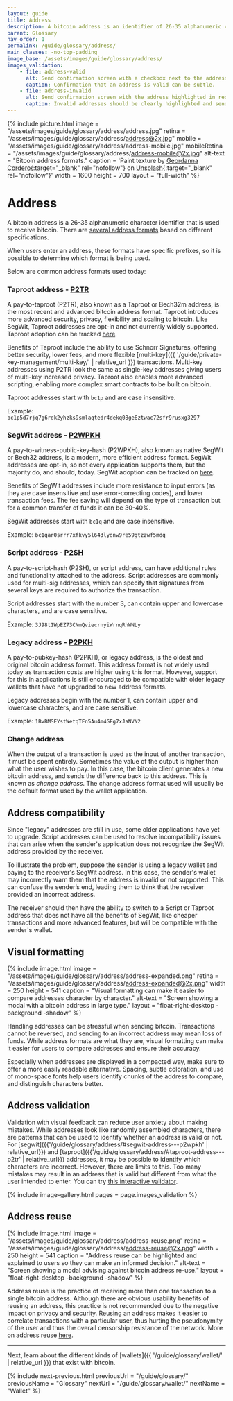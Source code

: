 ```yaml
---
layout: guide
title: Address
description: A bitcoin address is an identifier of 26-35 alphanumeric characters that is used to receive bitcoin
parent: Glossary
nav_order: 1
permalink: /guide/glossary/address/
main_classes: -no-top-padding
image_base: /assets/images/guide/glossary/address/
images_validation:
    - file: address-valid
      alt: Send confirmation screen with a checkbox next to the address
      caption: Confirmation that an address is valid can be subtle.
    - file: address-invalid
      alt: Send confirmation screen with the address highlighted in red and disabled send button
      caption: Invalid addresses should be clearly highlighted and sending should not be possible.
---
```


<!--

Editor's notes

Illustration sources

https://www.figma.com/file/qr4P17z6WSPADm6oW0cKw2/?node-id=25%3A2

-->

{% include picture.html
   image = "/assets/images/guide/glossary/address/address.jpg"
   retina = "/assets/images/guide/glossary/address/address@2x.jpg"
   mobile = "/assets/images/guide/glossary/address/address-mobile.jpg"
   mobileRetina = "/assets/images/guide/glossary/address/address-mobile@2x.jpg"
   alt-text = "Bitcoin address formats."
   caption = 'Paint texture by [Geordanna Cordero](https://unsplash.com/@adrienolichon){:target="_blank" rel="nofollow"} on [Unsplash](https://unsplash.com){:target="_blank" rel="nofollow"}'
   width = 1600
   height = 700
   layout = "full-width"
%}

# Address
A bitcoin address is a 26-35 alphanumeric character identifier that is used to receive bitcoin. There are [several address formats](https://en.bitcoin.it/wiki/Invoice_address) based on different specifications.

When users enter an address, these formats have specific prefixes, so it is possible to determine which format is being used.

Below are common address formats used today:

### Taproot address - [P2TR](https://en.bitcoin.it/wiki/Bech32)

A pay-to-taproot (P2TR), also known as a Taproot or Bech32m address, is the most recent and advanced bitcoin address format. Taproot introduces more advanced security, privacy, flexibility and scaling to bitcoin. Like SegWit, Taproot addresses are opt-in and not currently widely supported. Taproot adoption can be tracked [here](https://en.bitcoin.it/wiki/Bech32_adoption).

Benefits of Taproot include the ability to use Schnorr Signatures, offering better security, lower fees, and more flexible [multi-key]({{ '/guide/private-key-management/multi-key/' | relative_url }}) transactions. Multi-key addresses using P2TR look the same as single-key addresses giving users of multi-key increased privacy. Taproot also enables more advanced scripting, enabling more complex smart contracts to be built on bitcoin.

Taproot addresses start with `bc1p` and are case insensitive.

Example: `bc1p5d7rjq7g6rdk2yhzks9smlaqtedr4dekq08ge8ztwac72sfr9rusxg3297`

### SegWit address - [P2WPKH](https://en.bitcoin.it/wiki/Bech32)

A pay-to-witness-public-key-hash (P2WPKH), also known as native SegWit or Bech32 address, is a modern, more efficient address format. SegWit addresses are opt-in, so not every application supports them, but the majority do, and should, today. SegWit adoption can be tracked on [here](https://en.bitcoin.it/wiki/Bech32_adoption).

Benefits of SegWit addresses include more resistance to input errors (as they are case insensitive and use error-correcting codes), and lower transaction fees. The fee saving will depend on the type of transaction but for a common transfer of funds it can be 30-40%.

SegWit addresses start with `bc1q` and are case insensitive.

Example: `bc1qar0srrr7xfkvy5l643lydnw9re59gtzzwf5mdq`

### Script address - [P2SH](https://en.bitcoin.it/wiki/Pay_to_script_hash)

A pay-to-script-hash (P2SH), or script address, can have additional rules and functionality attached to the address. Script addresses are commonly used for multi-sig addresses, which can specify that signatures from several keys are required to authorize the transaction.

Script addresses start with the number 3, can contain upper and lowercase characters, and are case sensitive.

Example: `3J98t1WpEZ73CNmQviecrnyiWrnqRhWNLy`

### Legacy address - [P2PKH](https://en.bitcoin.it/wiki/Transaction#Pay-to-PubkeyHash)

A pay-to-pubkey-hash (P2PKH), or legacy address, is the oldest and original bitcoin address format. This address format is not widely used today as transaction costs are higher using this format. However, support for this in applications is still encouraged to be compatible with older legacy wallets that have not upgraded to new address formats.

Legacy addresses begin with the number 1, can contain upper and lowercase characters, and are case sensitive.

Example: `1BvBMSEYstWetqTFn5Au4m4GFg7xJaNVN2`

### Change address

When the output of a transaction is used as the input of another transaction, it must be spent entirely. Sometimes the value of the output is higher than what the user wishes to pay. In this case, the bitcoin client generates a new bitcoin address, and sends the difference back to this address. This is known as *change address*. The change address format used will usually be the default format used by the wallet application.

## Address compatibility

Since "legacy" addresses are still in use, some older applications have yet to upgrade. Script addresses can be used to resolve incompatibility issues that can arise when the sender's application does not recognize the SegWit address provided by the receiver.

To illustrate the problem, suppose the sender is using a legacy wallet and paying to the receiver's SegWit address. In this case, the sender's wallet may incorrectly warn them that the address is invalid or not supported. This can confuse the sender’s end, leading them to think that the receiver provided an incorrect address.

The receiver should then have the ability to switch to a Script or Taproot address that does not have all the benefits of SegWit, like cheaper transactions and more advanced features, but will be compatible with the sender's wallet.

## Visual formatting

<div class="center" markdown="1">

{% include image.html
   image = "/assets/images/guide/glossary/address/address-expanded.png"
   retina = "/assets/images/guide/glossary/address/address-expanded@2x.png"
   width = 250
   height = 541
   caption = "Visual formatting can make it easier to compare addresses character by character."
   alt-text = "Screen showing a modal with a bitcoin address in large type."
   layout = "float-right-desktop -background -shadow"
%}

Handling addresses can be stressful when sending bitcoin. Transactions cannot be reversed, and sending to an incorrect address may mean loss of funds. While address formats are what they are, visual formatting can make it easier for users to compare addresses and ensure their accuracy.

Especially when addresses are displayed in a compacted way, make sure to offer a more easily readable alternative. Spacing, subtle coloration, and use of mono-space fonts help users identify chunks of the address to compare, and distinguish characters better.

</div>

## Address validation

Validation with visual feedback can reduce user anxiety about making mistakes. While addresses look like randomly assembled characters, there are patterns that can be used to identify whether an address is valid or not. For [segwit]({{'/guide/glossary/address/#segwit-address---p2wpkh' | relative_url}}) and [taproot]({{'/guide/glossary/address/#taproot-address---p2tr' | relative_url}}) addresses, it may be possible to identify which characters are incorrect. However, there are limits to this. Too many mistakes may result in an address that is valid but different from what the user intended to enter. You can try [this interactive validator](https://bitcoin.sipa.be/bech32/demo/demo.html).

{% include image-gallery.html pages = page.images_validation %}


## Address reuse

<div class="center" markdown="1">

{% include image.html
   image = "/assets/images/guide/glossary/address/address-reuse.png"
   retina = "/assets/images/guide/glossary/address/address-reuse@2x.png"
   width = 250
   height = 541
   caption = "Address reuse can be highlighted and explained to users so they can make an informed decision."
   alt-text = "Screen showing a modal advising against bitcoin address re-use."
   layout = "float-right-desktop -background -shadow"
%}

Address reuse is the practice of receiving more than one transaction to a single bitcoin address. Although there are obvious usability benefits of reusing an address, this practice is not recommended due to the negative impact on privacy and security. Reusing an address makes it easier to correlate transactions with a particular user, thus hurting the pseudonymity of the user and thus the overall censorship resistance of the network. More on address reuse [here](https://en.bitcoin.it/wiki/Address_reuse).

</div>

---

Next, learn about the different kinds of [wallets]({{ '/guide/glossary/wallet/' | relative_url }}) that exist with bitcoin.

{% include next-previous.html
   previousUrl = "/guide/glossary/"
   previousName = "Glossary"
   nextUrl = "/guide/glossary/wallet/"
   nextName = "Wallet"
%}

